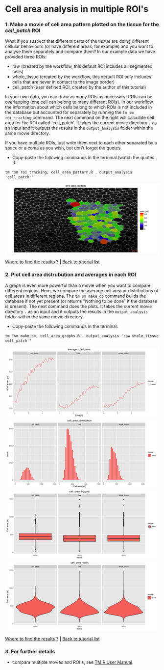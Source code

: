 
# Cell area analysis in multiple ROI's


### 1. Make a movie of cell area pattern plotted on the tissue for the *cell_patch* ROI

What if you suspect that different parts of the tissue are doing different cellular behaviours (or have different areas, for example) and you want to analyse them separately and compare them? In our example data we have provided three ROIs:

* raw (created by the workflow, this default ROI includes all segmented cells)
* whole_tissue (created by the workflow, this default ROI only includes cells that are never in contact to the image border)
* cell_patch (user defined ROI, created by the author of this tutorial)

In your own data, you can draw as many ROIs as necessary! ROIs can be overlapping (one cell can belong to many different ROIs). In our workflow, the information about which cells belong to which ROIs is not included in the database but accounted for separately by running the `tm sm roi_tracking` command. The next command on the right will calculate cell area for the ROI called 'cell_patch'. It takes the current movie directory `.` as an input and it outputs the results in the `output_analysis` folder within the same movie directory.


If you have multiple ROIs, just write them next to each other separated by a space or a coma as you wish, but don't forget the quotes.


* Copy-paste the following commands in the terminal (watch the quotes !):

```
tm "sm roi_tracking; cell_area_pattern.R . output_analysis 'cell_patch'"
```

![](cell_area_ROI_files/figure-html/cell_area_pattern-1.png)

[Where to find the results ?](../tm_qs_example_data.md#4-look-at-the-results) **|** 
[Back to tutorial list](../tm_qs_example_data.md#3-select-the-analysis-you-are-interested-in)

### 2. Plot cell area distrubution and averages in each ROI

A graph is even more powerful than a movie when you want to compare different regions. Here, we compare the average cell area or distributions of cell areas in different regions. The `tm sm make_db` command builds the database if not yet present (or returns "Nothing to be done" if the database is present). The next command does the plots. It takes the current movie directory `.` as an input and it outputs the results in the `output_analysis` folder within the same movie directory.

* Copy-paste the following commands in the terminal:

```
tm "sm make_db; cell_area_graphs.R . output_analysis 'raw whole_tissue cell_patch'"
```

![](cell_area_ROI_files/figure-html/cell_area_graphs-1.png)![](cell_area_ROI_files/figure-html/cell_area_graphs-2.png)![](cell_area_ROI_files/figure-html/cell_area_graphs-3.png)![](cell_area_ROI_files/figure-html/cell_area_graphs-4.png)

[Where to find the results ?](../tm_qs_example_data.md#4-look-at-the-results) **|** 
[Back to tutorial list](../tm_qs_example_data.md#3-select-the-analysis-you-are-interested-in)

### 3. For further details

* compare multiple movies and ROI's, see [TM R User Manual](https://mpicbg-scicomp.github.io/tissue_miner/user_manual/TM_R-UserManual.html#comparing-averaged-quantities-between-movies-and-rois)
